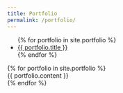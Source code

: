 ```yaml
---
title: Portfolio
permalink: /portfolio/
---
```


<ul class="nav nav-tabs" id="myTab">
  {% for portfolio in site.portfolio %}
    <li class="active">
      <a href="#{{ portfolio.title | slugify }}">{{ portfolio.title }}</a>
    </li>
  {% endfor %}
</ul>

<div class="tab-content">
  {% for portfolio in site.portfolio %}
    <div class="tab-pane active" id="{{ portfolio.title | slugify }}">
      {{ portfolio.content }}
    </div>
  {% endfor %}
</div>
